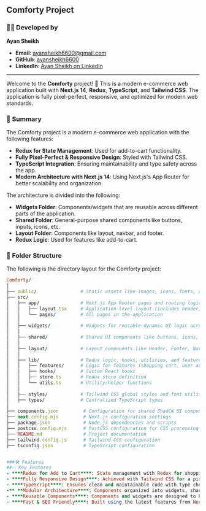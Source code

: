 
## Comforty Project

### 👨‍💻 Developed by

**Ayan Sheikh**

- **Email**: [ayansheikh6600@gmail.com](mailto:ayansheikh6600@gmail.com)
- **GitHub**: [ayansheikh6600](https://github.com/ayansheikh6600)
- **LinkedIn**: [Ayan Sheikh on LinkedIn](https://www.linkedin.com/in/ayansheikh6600/)

---

Welcome to the **Comforty** project! 🚀 This is a modern e-commerce web application built with **Next.js 14**, **Redux**, **TypeScript**, and **Tailwind CSS**. The application is fully pixel-perfect, responsive, and optimized for modern web standards.

### 📖 Summary

The Comforty project is a modern e-commerce web application with the following features:

- **Redux for State Management**: Used for add-to-cart functionality.
- **Fully Pixel-Perfect & Responsive Design**: Styled with Tailwind CSS.
- **TypeScript Integration**: Ensuring maintainability and type safety across the app.
- **Modern Architecture with Next.js 14**: Using Next.js's App Router for better scalability and organization.

The architecture is divided into the following:

- **Widgets Folder**: Components/widgets that are reusable across different parts of the application.
- **Shared Folder**: General-purpose shared components like buttons, inputs, icons, etc.
- **Layout Folder**: Components like layout, navbar, and footer.
- **Redux Logic**: Used for features like add-to-cart.

### 📂 Folder Structure

The following is the directory layout for the Comforty project:

```ruby
Comforty/
│
├── public/                # Static assets like images, icons, fonts, etc.
├── src/
│   ├── app/               # Next.js App Router pages and routing logic
│   │   ├── layout.tsx     # Application-level layout (includes header, footer, navbar, etc.)
│   │   └── pages/         # All pages in the application
│   │
│   ├── widgets/           # Widgets for reusable dynamic UI logic across the app
│   │
│   ├── shared/            # Shared UI components like buttons, icons, and form elements
│   │
│   ├── layout/            # Layout components like Header, Footer, Navbar, etc.
│   │
│   ├── lib/               # Redux logic, hooks, utilities, and feature implementations
│   │   ├── features/      # Logic for features (shopping cart, user authentication, etc.)
│   │   ├── hooks/         # Custom React hooks
│   │   ├── store.ts       # Redux store definition
│   │   └── utils.ts       # Utility/helper functions
│   │
│   ├── styles/            # Tailwind CSS global styles and font utilities
│   ├── types/             # Centralized TypeScript types
│
├── components.json         # Configuration for shared ShadCN UI components
├── next.config.mjs         # Next.js configuration settings
├── package.json            # Node.js dependencies and scripts
├── postcss.config.mjs      # PostCSS configuration for CSS processing
├── README.md               # Project documentation
├── tailwind.config.js      # Tailwind CSS configuration
├── tsconfig.json           # TypeScript configuration


###🛠️ Features
##✅ Key Features
- ****Redux for Add to Cart****: State management with Redux for shopping cart functionality.
- ****Fully Responsive Design****: Achieved with Tailwind CSS for a pixel-perfect, seamless user experience.
- ****TypeScript****: Ensures clean and maintainable code with type checking.
-** **Modular Architecture****: Components organized into widgets, shared, and layout for reusability.
- ****Reusable Components****: Components and widgets are designed to be shared across different parts of the app.
- ****Fast & SEO Friendly****: Built using the latest features from Next.js 14.


